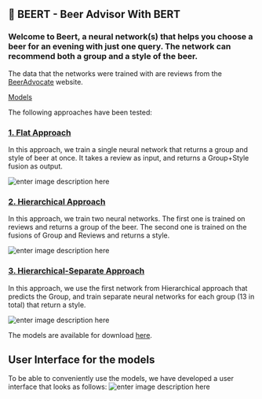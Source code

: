 ## 🍺 BEERT - Beer Advisor With BERT

### Welcome to Beert, a neural network(s) that helps you choose a beer for an evening with just one query. The network can recommend  both a group and a style of the beer. 


The data that the networks were trained with are reviews from the [BeerAdvocate](https://www.beeradvocate.com/) website.

[Models](https://drive.google.com/drive/folders/1Uvz88ys4n1u0cPb2gL9ieMg1m59PpYaE)

The following approaches have been tested:

### [**1. Flat Approach**](https://github.com/zojabutenko/BEERT/tree/main/notebooks/flat)

In this approach, we train a single neural network that returns a group and style of beer at once. It takes a review as input, and returns a Group+Style fusion as output.

![enter image description here](https://i.ibb.co/F4dFKs1/flat.png)

### [2. Hierarchical Approach](https://github.com/zojabutenko/BEERT/tree/main/notebooks/hierarchical)

In this approach, we train two neural networks. The first one is trained on reviews and returns a group of the beer. The second one is trained on the fusions of Group and Reviews and returns a style.

![enter image description here](https://i.ibb.co/80PNHGB/hier.png)

### [3. **Hierarchical-Separate Approach**](https://github.com/zojabutenko/BEERT/tree/main/notebooks/hierarchical-separate)

In this approach, we use the first network from Hierarchical approach that predicts the Group, and train separate neural networks for each group (13 in total) that return a style.

![enter image description here](https://i.ibb.co/7jPHd54/hier-sep.png)

The models are available for download [here](https://drive.google.com/file/d/1siVzANkbX6Mi2NGZkehBhC4vV8PeyPZu/view?usp=share_link).

## User Interface for the  models

To be able to conveniently use the models, we have developed a user interface that looks as follows:
![enter image description here](https://i.ibb.co/StNN49D/web.png)
